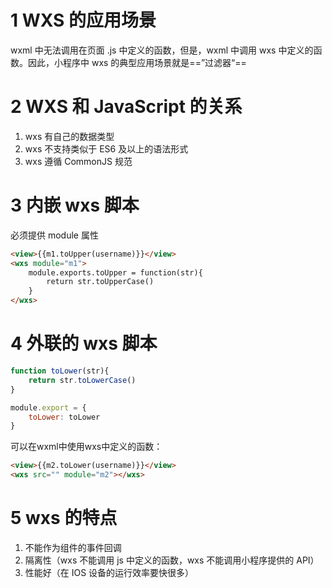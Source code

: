 # 1 WXS 的应用场景
wxml 中无法调用在页面 .js 中定义的函数，但是，wxml 中调用 wxs 中定义的函数。因此，小程序中 wxs 的典型应用场景就是==”过滤器“==
# 2 WXS 和 JavaScript 的关系
1. wxs 有自己的数据类型
2. wxs 不支持类似于 ES6 及以上的语法形式
3. wxs 遵循 CommonJS 规范

# 3 内嵌 wxs 脚本
必须提供 module 属性
```html
<view>{{m1.toUpper(username)}}</view>
<wxs module="m1">
	module.exports.toUpper = function(str){
		return str.toUpperCase()
	}
</wxs>
```

# 4 外联的 wxs 脚本
```js
function toLower(str){
	return str.toLowerCase()
}

module.export = {
	toLower: toLower
}
```

可以在wxml中使用wxs中定义的函数：
```html
<view>{{m2.toLower(username)}}</view>
<wxs src="" module="m2"></wxs>
```

# 5 wxs 的特点

1. 不能作为组件的事件回调
2. 隔离性（wxs 不能调用 js 中定义的函数，wxs 不能调用小程序提供的 API）
3. 性能好（在 IOS 设备的运行效率要快很多）